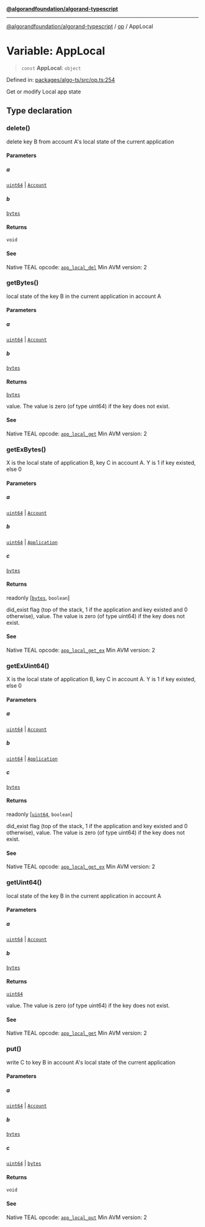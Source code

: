 [**@algorandfoundation/algorand-typescript**](../../README.md)

***

[@algorandfoundation/algorand-typescript](../../README.md) / [op](../README.md) / AppLocal

# Variable: AppLocal

> `const` **AppLocal**: `object`

Defined in: [packages/algo-ts/src/op.ts:254](https://github.com/algorandfoundation/puya-ts/blob/main/packages/algo-ts/src/op.ts#L254)

Get or modify Local app state

## Type declaration

### delete()

delete key B from account A's local state of the current application

#### Parameters

##### a

[`uint64`](../../index/type-aliases/uint64.md) | [`Account`](../../index/type-aliases/Account.md)

##### b

[`bytes`](../../index/type-aliases/bytes.md)

#### Returns

`void`

#### See

Native TEAL opcode: [`app_local_del`](https://developer.algorand.org/docs/get-details/dapps/avm/teal/opcodes/v10/#app_local_del)
Min AVM version: 2

### getBytes()

local state of the key B in the current application in account A

#### Parameters

##### a

[`uint64`](../../index/type-aliases/uint64.md) | [`Account`](../../index/type-aliases/Account.md)

##### b

[`bytes`](../../index/type-aliases/bytes.md)

#### Returns

[`bytes`](../../index/type-aliases/bytes.md)

value. The value is zero (of type uint64) if the key does not exist.

#### See

Native TEAL opcode: [`app_local_get`](https://developer.algorand.org/docs/get-details/dapps/avm/teal/opcodes/v10/#app_local_get)
Min AVM version: 2

### getExBytes()

X is the local state of application B, key C in account A. Y is 1 if key existed, else 0

#### Parameters

##### a

[`uint64`](../../index/type-aliases/uint64.md) | [`Account`](../../index/type-aliases/Account.md)

##### b

[`uint64`](../../index/type-aliases/uint64.md) | [`Application`](../../index/type-aliases/Application.md)

##### c

[`bytes`](../../index/type-aliases/bytes.md)

#### Returns

readonly \[[`bytes`](../../index/type-aliases/bytes.md), `boolean`\]

did_exist flag (top of the stack, 1 if the application and key existed and 0 otherwise), value. The value is zero (of type uint64) if the key does not exist.

#### See

Native TEAL opcode: [`app_local_get_ex`](https://developer.algorand.org/docs/get-details/dapps/avm/teal/opcodes/v10/#app_local_get_ex)
Min AVM version: 2

### getExUint64()

X is the local state of application B, key C in account A. Y is 1 if key existed, else 0

#### Parameters

##### a

[`uint64`](../../index/type-aliases/uint64.md) | [`Account`](../../index/type-aliases/Account.md)

##### b

[`uint64`](../../index/type-aliases/uint64.md) | [`Application`](../../index/type-aliases/Application.md)

##### c

[`bytes`](../../index/type-aliases/bytes.md)

#### Returns

readonly \[[`uint64`](../../index/type-aliases/uint64.md), `boolean`\]

did_exist flag (top of the stack, 1 if the application and key existed and 0 otherwise), value. The value is zero (of type uint64) if the key does not exist.

#### See

Native TEAL opcode: [`app_local_get_ex`](https://developer.algorand.org/docs/get-details/dapps/avm/teal/opcodes/v10/#app_local_get_ex)
Min AVM version: 2

### getUint64()

local state of the key B in the current application in account A

#### Parameters

##### a

[`uint64`](../../index/type-aliases/uint64.md) | [`Account`](../../index/type-aliases/Account.md)

##### b

[`bytes`](../../index/type-aliases/bytes.md)

#### Returns

[`uint64`](../../index/type-aliases/uint64.md)

value. The value is zero (of type uint64) if the key does not exist.

#### See

Native TEAL opcode: [`app_local_get`](https://developer.algorand.org/docs/get-details/dapps/avm/teal/opcodes/v10/#app_local_get)
Min AVM version: 2

### put()

write C to key B in account A's local state of the current application

#### Parameters

##### a

[`uint64`](../../index/type-aliases/uint64.md) | [`Account`](../../index/type-aliases/Account.md)

##### b

[`bytes`](../../index/type-aliases/bytes.md)

##### c

[`uint64`](../../index/type-aliases/uint64.md) | [`bytes`](../../index/type-aliases/bytes.md)

#### Returns

`void`

#### See

Native TEAL opcode: [`app_local_put`](https://developer.algorand.org/docs/get-details/dapps/avm/teal/opcodes/v10/#app_local_put)
Min AVM version: 2
